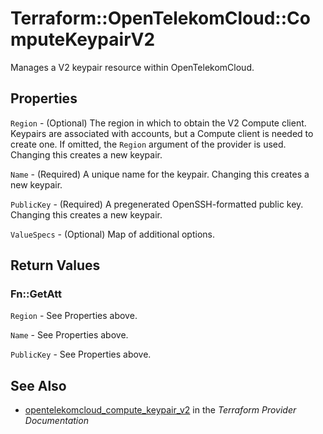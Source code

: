 # Terraform::OpenTelekomCloud::ComputeKeypairV2

Manages a V2 keypair resource within OpenTelekomCloud.

## Properties

`Region` - (Optional) The region in which to obtain the V2 Compute client. Keypairs are associated with accounts, but a Compute client is needed to create one. If omitted, the `Region` argument of the provider is used. Changing this creates a new keypair.

`Name` - (Required) A unique name for the keypair. Changing this creates a new keypair.

`PublicKey` - (Required) A pregenerated OpenSSH-formatted public key. Changing this creates a new keypair.

`ValueSpecs` - (Optional) Map of additional options.


## Return Values

### Fn::GetAtt

`Region` - See Properties above.

`Name` - See Properties above.

`PublicKey` - See Properties above.

## See Also

* [opentelekomcloud_compute_keypair_v2](https://www.terraform.io/docs/providers/opentelekomcloud/r/compute_keypair_v2.html) in the _Terraform Provider Documentation_